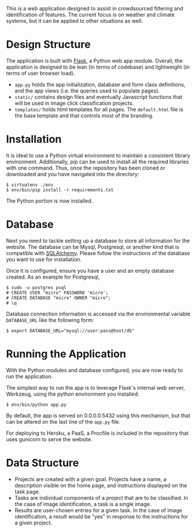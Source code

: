 
This is a web application designed to assist in crowdsourced filtering and identification of features. The current focus is on weather and climate systems, but it can be applied to other situations as well.

Design Structure
================

The application is built with [Flask](http://flask.pocoo.org), a Python web app module. Overall, the application is designed to be lean (in terms of codebase) and lightweight (in terms of user browser load).

* `app.py` holds the app initialization, database and form class definitions, and the app views (i.e. the queries used to populate pages).
* `static/` contains design files and eventually Javascript functions that will be used in image click classification projects.
* `templates/` holds html templates for all pages. The `default.html` file is the base template and that controls most of the branding.

Installation
============

It is ideal to use a Python virtual environment to maintain a consistent library environment. Additionally, pip can be used to install all the required libraries with one command. Thus, once the repository has been cloned or downloaded and you have navigated into the directory:

~~~
$ virtualenv ./env
$ env/bin/pip install -r requirements.txt
~~~

The Python portion is now installed.

Database
========

Next you need to tackle setting up a database to store all information for the website. The database can be Mysql, Postgresql, or another kind that is compatible with [SQLAlchemy](http://www.sqlalchemy.org/). Please follow the instructions of the database you want to use for installation.

Once it is configured, ensure you have a user and an empty database created. As an example for Postgresql,

~~~
$ sudo -u postgres psql
# CREATE USER "micro" PASSWORD 'micro';
# CREATE DATABASE "micro" OWNER "micro";
# \q
~~~

Database connection information is accessed via the environmental variable `DATABASE_URL` like the following form:

~~~
$ export DATABASE_URL="mysql://user:pass@host/db"
~~~

Running the Application
=======================

With the Python modules and database configured, you are now ready to run the application.

The simplest way to run the app is to leverage Flask's internal web server, Werkzeug, using the python environment you installed:

~~~
$ env/bin/python app.py
~~~

By default, the app is served on 0.0.0.0:5432 using this mechanism, but that can be altered on the last line of the `app.py` file.

For deploying to Heroku, a PaaS, a Procfile is included in the repository that uses gunicorn to serve the website.

Data Structure
==============

* Projects are created with a given goal. Projects have a name, a description visible on the home page, and instructions displayed on the task page.
* Tasks are individual components of a project that are to be classified. In the case of image identification, a task is a single image.
* Results are user-chosen entries for a given task. In the case of image identification, a result would be "yes" in response to the instructions for a given project.
